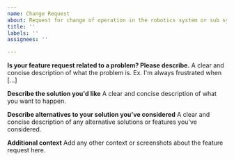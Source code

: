 ```yaml
---
name: Change Request
about: Request for change of operation in the robotics system or sub system(s)
title: ''
labels: ''
assignees: ''

---
```


**Is your feature request related to a problem? Please describe.**
A clear and concise description of what the problem is. Ex. I'm always
frustrated when [...]

**Describe the solution you'd like**
A clear and concise description of what you want to happen.

**Describe alternatives to your solution you've considered**
A clear and concise description of any alternative solutions or features you've
considered.

**Additional context**
Add any other context or screenshots about the feature request here.